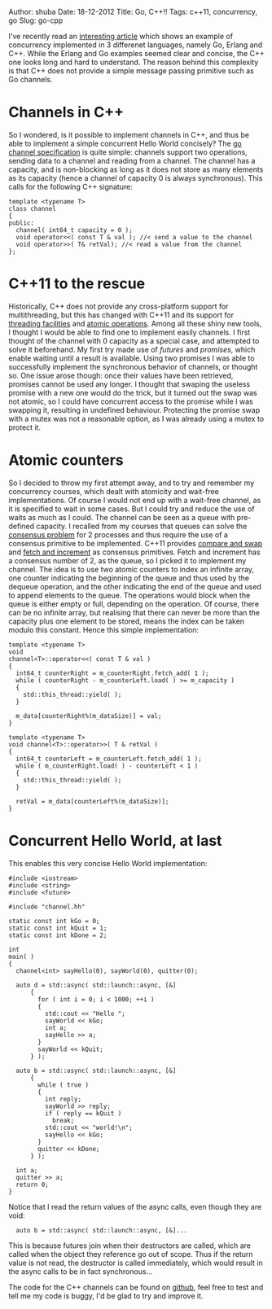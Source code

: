 Author: shuba
Date: 18-12-2012
Title: Go, C++!!
Tags: c++11, concurrency, go
Slug: go-cpp

I've recently read an [interesting article](http://himmele.blogspot.fr/2012/11/concurrent-hello-world-in-go-erlang.html)
which shows an example of concurrency implemented in 3 differenet languages,
namely Go, Erlang and C++. While the Erlang and Go examples seemed clear and
concise, the C++ one looks long and hard to understand. The reason behind this
complexity is that C++ does not provide a simple message passing primitive such
as Go channels.

# Channels in C++

So I wondered, is it possible to implement channels in C++, and thus be able to
implement a simple concurrent Hello World concisely? The [go channel specification](http://golang.org/ref/spec#Channel_types)
is quite simple: channels support two operations, sending data to a channel and
reading from a channel. The channel has a capacity, and is non-blocking as long
as it does not store as many elements as its capacity (hence a channel of
capacity 0 is always synchronous). This calls for the following C++ signature:

    template <typename T>
    class channel
    {
    public:
      channel( int64_t capacity = 0 );
      void operator<<( const T & val ); //< send a value to the channel
      void operator>>( T& retVal); //< read a value from the channel
    };

# C++11 to the rescue

Historically, C++ does not provide any cross-platform support for
multithreading, but this has changed with C++11 and its support for
[threading facilities](http://en.cppreference.com/w/cpp/thread) and
[atomic operations](http://en.cppreference.com/w/cpp/atomic). Among all these
shiny new tools, I thought I would be able to find one to implement easily
channels. I first thought of the channel with 0 capacity as a special case, and
attempted to solve it beforehand. My first try made use of _futures_ and
_promises_, which enable waiting until a result is available. Using two promises
I was able to successfully implement the synchronous behavior of channels, or
thought so. One issue arose though: once their values have been retrieved,
promises cannot be used any longer. I thought that swaping the useless promise
with a new one would do the trick, but it turned out the swap was not atomic, so
I could have concurrent access to the promise while I was swapping it, resulting
in undefined behaviour. Protecting the promise swap with a mutex was not a
reasonable option, as I was already using a mutex to protect it.

# Atomic counters
So I decided to throw my first attempt away, and to try and remember my
concurrency courses, which dealt with atomicity and wait-free implementations.
Of course I would not end up with a wait-free channel, as it is specified to
wait in some cases. But I could try and reduce the use of waits as much as I
could. The channel can be seen as a queue with pre-defined capacity. I recalled
from my courses that queues can solve the [consensus problem](http://en.wikipedia.org/wiki/Consensus_%28computer_science%29)
for 2 processes and thus require the use of a consensus primitive to be implemented.
C++11 provides [compare and swap](http://en.cppreference.com/w/cpp/atomic/atomic_compare_exchange)
and [fetch and increment](http://en.cppreference.com/w/cpp/atomic/atomic_fetch_add)
as consensus primitives. Fetch and increment has a consensus number of 2, as the
queue, so I picked it to implement my channel. The idea is to use two atomic
counters to index an infinite array, one counter indicating the beginning of the
queue and thus used by the dequeue operation, and the other indicating the end
of the queue and used to append elements to the queue. The operations would
block when the queue is either empty or full, depending on the operation. Of
course, there can be no infinite array, but realising that there can never be
more than the capacity plus one element to be stored, means the index can be
taken modulo this constant. Hence this simple implementation:

    template <typename T>
    void
    channel<T>::operator<<( const T & val )
    {
      int64_t counterRight = m_counterRight.fetch_add( 1 );
      while ( counterRight - m_counterLeft.load( ) >= m_capacity )
      {
        std::this_thread::yield( );
      }

      m_data[counterRight%(m_dataSize)] = val;
    }

    template <typename T>
    void channel<T>::operator>>( T & retVal )
    {
      int64_t counterLeft = m_counterLeft.fetch_add( 1 );
      while ( m_counterRight.load( ) - counterLeft < 1 )
      {
        std::this_thread::yield( );
      }

      retVal = m_data[counterLeft%(m_dataSize)];
    }

# Concurrent Hello World, at last

This enables this very concise Hello World implementation:

    #include <iostream>
    #include <string>
    #include <future>

    #include "channel.hh"

    static const int kGo = 0;
    static const int kQuit = 1;
    static const int kDone = 2;

    int
    main( )
    {
      channel<int> sayHello(0), sayWorld(0), quitter(0);

      auto d = std::async( std::launch::async, [&]
          {
            for ( int i = 0; i < 1000; ++i )
            {
              std::cout << "Hello ";
              sayWorld << kGo;
              int a;
              sayHello >> a;
            }
            sayWorld << kQuit;
          } );

      auto b = std::async( std::launch::async, [&]
          {
            while ( true )
            {
              int reply;
              sayWorld >> reply;
              if ( reply == kQuit )
                break;
              std::cout << "world!\n";
              sayHello << kGo;
            }
            quitter << kDone;
          } );

      int a;
      quitter >> a;
      return 0;
    }

Notice that I read the return values of the async calls, even though they are
void:

      auto b = std::async( std::launch::async, [&]...

This is because futures join when their destructors are called, which are called
when the object they reference go out of scope. Thus if the return value is not
read, the destructor is called immediately, which would result in the async
calls to be in fact synchronous...

The code for the C++ channels can be found on
[github](https://github.com/vbarrielle/cppChan), feel free to test and tell me
my code is buggy, I'd be glad to try and improve it.
